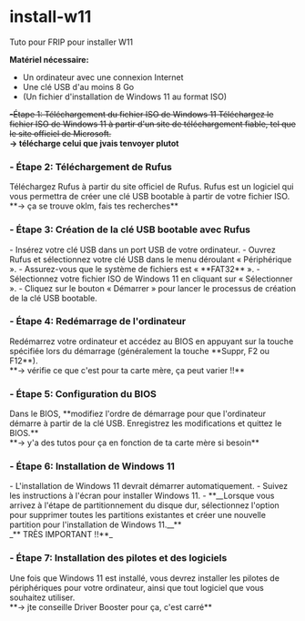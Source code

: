 # install-w11
Tuto pour FRIP pour installer W11

__Matériel nécessaire:__

- Un ordinateur avec une connexion Internet
- Une clé USB d'au moins 8 Go
- (Un fichier d'installation de Windows 11 au format ISO)

~~-Étape 1: Téléchargement du fichier ISO de Windows 11</h3>
Téléchargez le fichier ISO de Windows 11 à partir d'un site de téléchargement fiable, tel que le site officiel de Microsoft.~~<br>
**-> télécharge celui que jvais tenvoyer plutot**<br>

<h3>- Étape 2: Téléchargement de Rufus</h3>
Téléchargez Rufus à partir du site officiel de Rufus. Rufus est un logiciel qui vous permettra de créer une clé USB bootable à partir de votre fichier ISO.<br>
**-> ça se trouve oklm, fais tes recherches**<br>

<h3>- Étape 3: Création de la clé USB bootable avec Rufus</h3>
- Insérez votre clé USB dans un port USB de votre ordinateur. 
- Ouvrez Rufus et sélectionnez votre clé USB dans le menu déroulant « Périphérique ». 
  - Assurez-vous que le système de fichiers est « **FAT32** ». 
- Sélectionnez votre fichier ISO de Windows 11 en cliquant sur « Sélectionner ». 
- Cliquez sur le bouton « Démarrer » pour lancer le processus de création de la clé USB bootable.

<h3>- Étape 4: Redémarrage de l'ordinateur</h3>
Redémarrez votre ordinateur et accédez au BIOS en appuyant sur la touche spécifiée lors du démarrage (généralement la touche **Suppr, F2 ou F12**).<br>
**-> vérifie ce que c'est pour ta carte mère, ça peut varier !!**<br>

<h3>- Étape 5: Configuration du BIOS</h3>
Dans le BIOS, **modifiez l'ordre de démarrage pour que l'ordinateur démarre à partir de la clé USB. Enregistrez les modifications et quittez le BIOS.**<br>
**-> y'a des tutos pour ça en fonction de ta carte mère si besoin** <br>

<h3>- Étape 6: Installation de Windows 11</h3>
- L'installation de Windows 11 devrait démarrer automatiquement. 
- Suivez les instructions à l'écran pour installer Windows 11. 
- **__Lorsque vous arrivez à l'étape de partitionnement du disque dur, sélectionnez l'option pour supprimer toutes les partitions existantes et créer une nouvelle partition pour l'installation de Windows 11.__**<br>
_** TRÈS IMPORTANT !!**_

<h3>- Étape 7: Installation des pilotes et des logiciels</h3>
Une fois que Windows 11 est installé, vous devrez installer les pilotes de périphériques pour votre ordinateur, ainsi que tout logiciel que vous souhaitez utiliser.<br>
**-> jte conseille Driver Booster pour ça, c'est carré**
